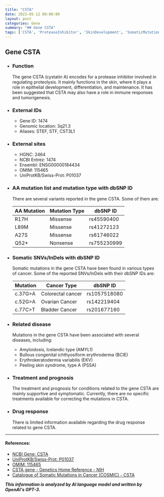 ```yaml
---
title: "CSTA"
date: 2023-05-12 00:00:00
layout: post
categories: Gene
summary: "## Gene CSTA"
tags: ['CSTA', 'ProteaseInhibitor', 'SkinDevelopment', 'SomaticMutations', 'Amyloidosis', 'IchthyosiformErythroderma', 'PeelingSkinSyndrome', 'SymptomaticTreatment']
---
```


## Gene CSTA

- ### Function
  The gene CSTA (cystatin A) encodes for a protease inhibitor involved in regulating proteolysis. It mainly functions in the skin, where it plays a role in epithelial development, differentiation, and maintenance. It has been suggested that CSTA may also have a role in immune responses and tumorigenesis.

- ### External IDs
  - Gene ID: 1474
  - Genomic location: 3q21.3
  - Aliases: STEF, STF, CST3L1

- ### External sites
  - HGNC: 2464
  - NCBI Entrez: 1474
  - Ensembl: ENSG00000184434
  - OMIM: 115465
  - UniProtKB/Swiss-Prot: P01037

- ### AA mutation list and mutation type with dbSNP ID
  There are several variants reported in the gene CSTA. Some of them are:
  
  | AA Mutation | Mutation Type | dbSNP ID |
  | --- | --- | --- |
  | R17H | Missense | rs45590400 |
  | L89M | Missense | rs41272123 |
  | A27S | Missense | rs61746022 |
  | Q52* | Nonsense | rs755230999 |

- ### Somatic SNVs/InDels with dbSNP ID
  Somatic mutations in the gene CSTA have been found in various types of cancer. Some of the reported SNVs/InDels with their dbSNP IDs are:
  
  | Mutation | Cancer Type | dbSNP ID |
  | --- | --- | --- |
  | c.37G>A | Colorectal cancer | rs1057518080 |
  | c.52G>A | Ovarian Cancer | rs142219404 |
  | c.77C>T | Bladder Cancer | rs201677160 |
  
- ### Related disease
  Mutations in the gene CSTA have been associated with several diseases, including:
  - Amyloidosis, Icelandic type (AMYL1)
  - Bullous congenital ichthyosiform erythroderma (BCIE)
  - Erythrokeratodermia variabilis (EKV)
  - Peeling skin syndrome, type A (PSSA)

- ### Treatment and prognosis
  The treatment and prognosis for conditions related to the gene CSTA are mainly supportive and symptomatic. Currently, there are no specific treatments available for correcting the mutations in CSTA.

- ### Drug response
  There is limited information available regarding the drug response related to gene CSTA.

---

#### References:
- [NCBI Gene: CSTA]([Click](https://www.ncbi.nlm.nih.gov/gene/1474))
- [UniProtKB/Swiss-Prot: P01037]([Click](https://www.uniprot.org/uniprot/P01037))
- [OMIM: 115465]([Click](https://omim.org/entry/115465))
- [CSTA gene - Genetics Home Reference - NIH]([Click](https://ghr.nlm.nih.gov/gene/CSTA))
- [Catalogue of Somatic Mutations in Cancer (COSMIC) - CSTA]([Click](https://cancer.sanger.ac.uk/cosmic/gene/analysis?ln=CSTA#variants))

**_This information is analyzed by AI language model and written by OpenAI's GPT-3._**